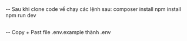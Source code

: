 ##
-- Sau khi clone code về chạy các lệnh sau:
composer install
npm install
npm run dev
##
-- Copy + Past file .env.example thành .env